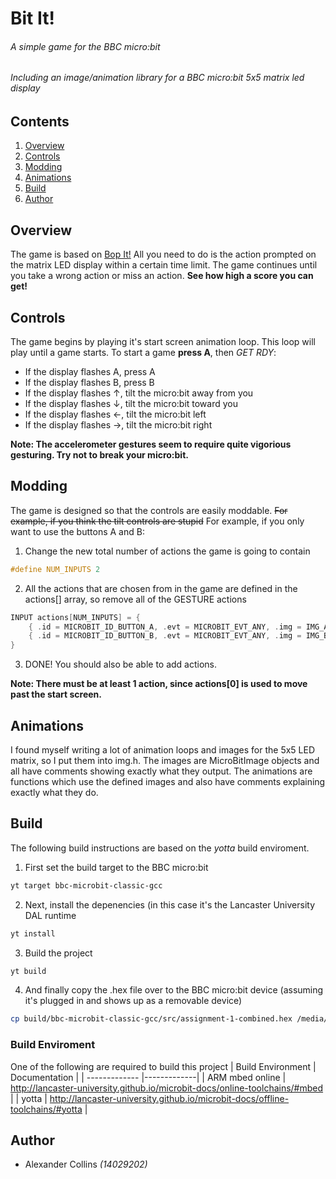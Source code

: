 # Bit It!
###### A simple game for the BBC micro:bit
###### Including an image/animation library for a BBC micro:bit 5x5 matrix led display

## Contents
1. [Overview](#Overview)
2. [Controls](#Controls)
3. [Modding](#Modding)
4. [Animations](#Animations)
4. [Build](#Build)
5. [Author](#Author)

## Overview

The game is based on [Bop It!](https://en.wikipedia.org/wiki/Bop_It) 
All you need to do is the action prompted on the matrix LED display within a certain time limit. 
The game continues until you take a wrong action or miss an action.
**See how high a score you can get!**


## Controls

The game begins by playing it's start screen animation loop. This loop will play until a game starts.
To start a game **press A**, then _GET RDY_:

* If the display flashes A, press A
* If the display flashes B, press B
* If the display flashes ↑, tilt the micro:bit away from you
* If the display flashes ↓, tilt the micro:bit toward you
* If the display flashes ←, tilt the micro:bit left
* If the display flashes →, tilt the micro:bit right

**Note: The accelerometer gestures seem to require quite vigorious gesturing. Try not to break your micro:bit.**

## Modding

The game is designed so that the controls are easily moddable.
~~For example, if you think the tilt controls are stupid~~
For example, if you only want to use the buttons A and B:
1. Change the new total number of actions the game is going to contain
```cpp
#define NUM_INPUTS 2
```
2. All the actions that are chosen from in the game are defined in the actions[] array, so remove all of the GESTURE actions
```cpp
INPUT actions[NUM_INPUTS] = {
	{ .id = MICROBIT_ID_BUTTON_A, .evt = MICROBIT_EVT_ANY, .img = IMG_A },
	{ .id = MICROBIT_ID_BUTTON_B, .evt = MICROBIT_EVT_ANY, .img = IMG_B }
}
```

3. DONE! You should also be able to add actions.

**Note: There must be at least 1 action, since actions[0] is used to move past the start screen.**

## Animations

I found myself writing a lot of animation loops and images for the 5x5 LED matrix, so I put them into img.h.
The images are MicroBitImage objects and all have comments showing exactly what they output.
The animations are functions which use the defined images and also have comments explaining exactly what they do.

## Build

The following build instructions are based on the _yotta_ build enviroment.
1. First set the build target to the BBC micro:bit
```bash
yt target bbc-microbit-classic-gcc
```
2. Next, install the depenencies (in this case it's the Lancaster University DAL runtime
```bash
yt install
```
3. Build the project
```bash
yt build
```
4. And finally copy the .hex file over to the BBC micro:bit device (assuming it's plugged in and shows up as a removable device)
```bash
cp build/bbc-microbit-classic-gcc/src/assignment-1-combined.hex /media/<USER>/MICROBIT
```
### Build Enviroment
One of the following are required to build this project
	| Build Environment | Documentation |
	| ------------- |-------------|
	| ARM mbed online | http://lancaster-university.github.io/microbit-docs/online-toolchains/#mbed |
	| yotta  | http://lancaster-university.github.io/microbit-docs/offline-toolchains/#yotta |

## Author
* Alexander Collins _(14029202)_